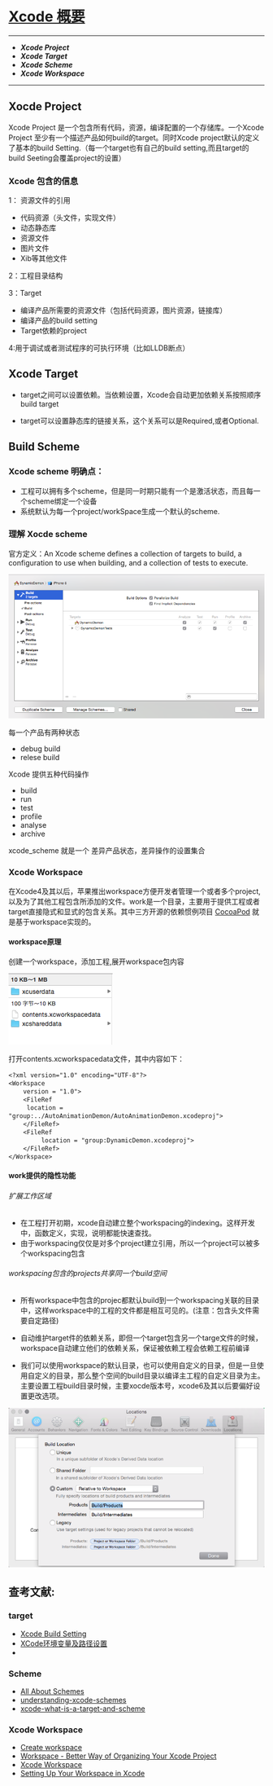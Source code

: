 # [Xcode 概要](https://developer.apple.com/library/ios/featuredarticles/XcodeConcepts/Concept-Projects.html)

******

*  ___Xcode Project___
*  ___Xcode Target___
*  ___Xcode Scheme___
*  ___Xcode Workspace___


*******


## Xocde Project

Xcode Project 是一个包含所有代码，资源，编译配置的一个存储库。一个Xcode Project 至少有一个描述产品如何build的target。同时Xcode project默认的定义了基本的build Setting.（每一个target也有自己的build setting,而且target的build Seeting会覆盖project的设置）

### Xcode 包含的信息

1： 资源文件的引用
 
* 代码资源（头文件，实现文件）
* 动态静态库
* 资源文件
* 图片文件
* Xib等其他文件

2：工程目录结构

3：Target

* 编译产品所需要的资源文件（包括代码资源，图片资源，链接库）
* 编译产品的build setting
* Target依赖的project

4:用于调试或者测试程序的可执行环境（比如LLDB断点）


## Xcode Target

* target之间可以设置依赖。当依赖设置，Xcode会自动更加依赖关系按照顺序build target

* target可以设置静态库的链接关系，这个关系可以是Required,或者Optional.

## Build Scheme

### Xcode scheme 明确点：

* 工程可以拥有多个scheme，但是同一时期只能有一个是激活状态，而且每一个scheme绑定一个设备
* 系统默认为每一个project/workSpace生成一个默认的scheme.

### 理解 Xocde scheme

官方定义：An Xcode scheme defines a collection of targets to build, a configuration to use when building, and a collection of tests to execute.

![xcode_scheme](https://github.com/Ambtion/ambtion.github.io/blob/master/imageSource/xcode_concepts/xcode_scheme.png?raw=true)

每一个产品有两种状态

*  debug build
*  relese build

Xcode 提供五种代码操作

* build
* run
* test
* profile
* analyse 
* archive

 xcode_scheme 就是一个 差异产品状态，差异操作的设置集合


### Xcode Workspace

在Xcode4及其以后，苹果推出workspace方便开发者管理一个或者多个project,以及为了其他工程包含所添加的文件。work是一个目录，主要用于提供工程或者target直接隐式和显式的包含关系。其中三方开源的依赖惯例项目 [CocoaPod](https://cocoapods.org/) 就是基于workspace实现的。

#### workspace原理

创建一个workspace，添加工程,展开workspace包内容

![workspace](https://github.com/Ambtion/ambtion.github.io/blob/master/imageSource/xcode_concepts/workspace.png?raw=true)

打开contents.xcworkspacedata文件，其中内容如下：

	<?xml version="1.0" encoding="UTF-8"?>
	<Workspace
		version = "1.0">
		<FileRef
		 location = "group:../AutoAnimationDemon/AutoAnimationDemon.xcodeproj">
		</FileRef>
		<FileRef
		     location = "group:DynamicDemon.xcodeproj">
		</FileRef>
	</Workspace>

#### work提供的隐性功能
###### 扩展工作区域

* 在工程打开初期，xcode自动建立整个workspacing的indexing。这样开发中，函数定义，实现，说明都能快速查找。
* 由于workspacing仅仅是对多个project建立引用，所以一个project可以被多个workspacing包含

###### workspacing包含的projects共享同一个build空间
* 所有workspace中包含的projec都默认build到一个workspacing关联的目录中，这样workspace中的工程的文件都是相互可见的。(注意：包含头文件需要自定路径)

* 自动维护target件的依赖关系，即但一个target包含另一个targe文件的时候，workspace自动建立他们的依赖关系，保证被依赖工程会依赖工程前编译

*  我们可以使用workspace的默认目录，也可以使用自定义的目录，但是一旦使用自定义的目录，那么整个空间的build目录以编译主工程的自定义目录为主。主要设置工程build目录时候，主要xocde版本号，xcode6及其以后要偏好设置更改选项。

![xcode_build](https://github.com/Ambtion/ambtion.github.io/blob/master/imageSource/xcode_concepts/build_path.png?raw=true)
 

## 查考文献:

### target
* [Xcode Build Setting](https://developer.apple.com/library/mac/#documentation/DeveloperTools/Reference/XcodeBuildSettingRef/1-Build_Setting_Reference/build_setting_ref.html#//apple_ref/doc/uid/TP40003931-CH3-SW38)
* [XCode环境变量及路径设置](http://www.cnblogs.com/shirley-1019/p/3823906.html)
* 
### Scheme

* [All About Schemes](http://pilky.me/17/)
* [understanding-xcode-schemes](http://stackoverflow.com/questions/12606057/understanding-xcode-schemes)
* [xcode-what-is-a-target-and-scheme](http://stackoverflow.com/questions/20637435/xcode-what-is-a-target-and-scheme-in-plain-language)


### Xcode Workspace

* [Create workspace](https://developer.apple.com/library/ios/recipes/xcode_help-structure_navigator/articles/Creating_a_Workspace.html)
* [Workspace - Better Way of Organizing Your Xcode Project](http://blog.harbinger-systems.com/2011/11/workspace-%E2%80%93-better-way-of-organizing-your-xcode-projects/)
* [Xcode Workspace](https://developer.apple.com/library/ios/featuredarticles/XcodeConcepts/Concept-Workspace.html#//apple_ref/doc/uid/TP40009328-CH7-SW1)
* [Setting Up Your Workspace in Xcode](http://www.peachpit.com/articles/article.aspx?p=2118332)
   





